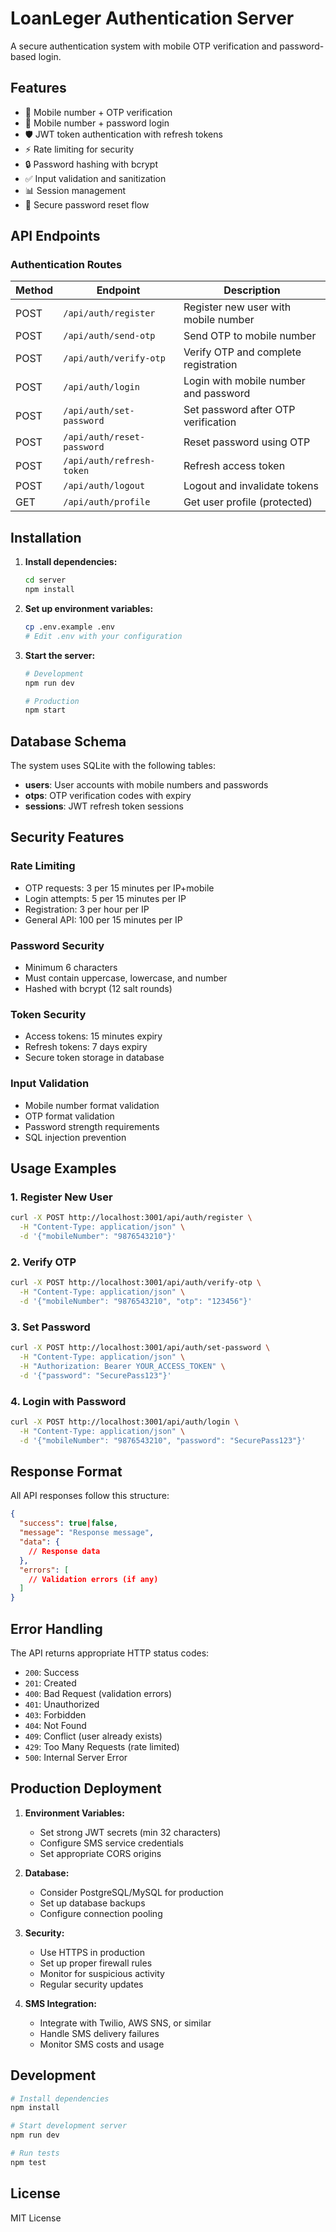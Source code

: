 # LoanLeger Authentication Server

A secure authentication system with mobile OTP verification and password-based login.

## Features

- 📱 Mobile number + OTP verification
- 🔐 Mobile number + password login
- 🛡️ JWT token authentication with refresh tokens
- ⚡ Rate limiting for security
- 🔒 Password hashing with bcrypt
- ✅ Input validation and sanitization
- 📊 Session management
- 🔄 Secure password reset flow

## API Endpoints

### Authentication Routes

| Method | Endpoint | Description |
|--------|----------|-------------|
| POST | `/api/auth/register` | Register new user with mobile number |
| POST | `/api/auth/send-otp` | Send OTP to mobile number |
| POST | `/api/auth/verify-otp` | Verify OTP and complete registration |
| POST | `/api/auth/login` | Login with mobile number and password |
| POST | `/api/auth/set-password` | Set password after OTP verification |
| POST | `/api/auth/reset-password` | Reset password using OTP |
| POST | `/api/auth/refresh-token` | Refresh access token |
| POST | `/api/auth/logout` | Logout and invalidate tokens |
| GET | `/api/auth/profile` | Get user profile (protected) |

## Installation

1. **Install dependencies:**
   ```bash
   cd server
   npm install
   ```

2. **Set up environment variables:**
   ```bash
   cp .env.example .env
   # Edit .env with your configuration
   ```

3. **Start the server:**
   ```bash
   # Development
   npm run dev
   
   # Production
   npm start
   ```

## Database Schema

The system uses SQLite with the following tables:

- **users**: User accounts with mobile numbers and passwords
- **otps**: OTP verification codes with expiry
- **sessions**: JWT refresh token sessions

## Security Features

### Rate Limiting
- OTP requests: 3 per 15 minutes per IP+mobile
- Login attempts: 5 per 15 minutes per IP
- Registration: 3 per hour per IP
- General API: 100 per 15 minutes per IP

### Password Security
- Minimum 6 characters
- Must contain uppercase, lowercase, and number
- Hashed with bcrypt (12 salt rounds)

### Token Security
- Access tokens: 15 minutes expiry
- Refresh tokens: 7 days expiry
- Secure token storage in database

### Input Validation
- Mobile number format validation
- OTP format validation
- Password strength requirements
- SQL injection prevention

## Usage Examples

### 1. Register New User
```bash
curl -X POST http://localhost:3001/api/auth/register \
  -H "Content-Type: application/json" \
  -d '{"mobileNumber": "9876543210"}'
```

### 2. Verify OTP
```bash
curl -X POST http://localhost:3001/api/auth/verify-otp \
  -H "Content-Type: application/json" \
  -d '{"mobileNumber": "9876543210", "otp": "123456"}'
```

### 3. Set Password
```bash
curl -X POST http://localhost:3001/api/auth/set-password \
  -H "Content-Type: application/json" \
  -H "Authorization: Bearer YOUR_ACCESS_TOKEN" \
  -d '{"password": "SecurePass123"}'
```

### 4. Login with Password
```bash
curl -X POST http://localhost:3001/api/auth/login \
  -H "Content-Type: application/json" \
  -d '{"mobileNumber": "9876543210", "password": "SecurePass123"}'
```

## Response Format

All API responses follow this structure:

```json
{
  "success": true|false,
  "message": "Response message",
  "data": {
    // Response data
  },
  "errors": [
    // Validation errors (if any)
  ]
}
```

## Error Handling

The API returns appropriate HTTP status codes:

- `200`: Success
- `201`: Created
- `400`: Bad Request (validation errors)
- `401`: Unauthorized
- `403`: Forbidden
- `404`: Not Found
- `409`: Conflict (user already exists)
- `429`: Too Many Requests (rate limited)
- `500`: Internal Server Error

## Production Deployment

1. **Environment Variables:**
   - Set strong JWT secrets (min 32 characters)
   - Configure SMS service credentials
   - Set appropriate CORS origins

2. **Database:**
   - Consider PostgreSQL/MySQL for production
   - Set up database backups
   - Configure connection pooling

3. **Security:**
   - Use HTTPS in production
   - Set up proper firewall rules
   - Monitor for suspicious activity
   - Regular security updates

4. **SMS Integration:**
   - Integrate with Twilio, AWS SNS, or similar
   - Handle SMS delivery failures
   - Monitor SMS costs and usage

## Development

```bash
# Install dependencies
npm install

# Start development server
npm run dev

# Run tests
npm test
```

## License

MIT License